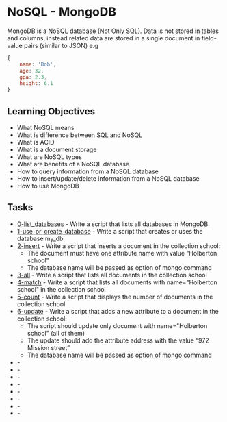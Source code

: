 # NoSQL - MongoDB

MongoDB is a NoSQL database (Not Only SQL). Data is not stored in tables and columns, instead related data are stored in a single document in field-value pairs (similar to JSON) e.g 

```JavaScript
{
    name: 'Bob',
    age: 32,
    gpa: 2.3,
    height: 6.1
}
```

## Learning Objectives

* What NoSQL means
* What is difference between SQL and NoSQL
* What is ACID
* What is a document storage
* What are NoSQL types
* What are benefits of a NoSQL database
* How to query information from a NoSQL database
* How to insert/update/delete information from a NoSQL database
* How to use MongoDB

## Tasks

* [0-list_databases](0-list_databases) - Write a script that lists all databases in MongoDB.
* [1-use_or_create_database](1-use_or_create_database) - Write a script that creates or uses the database my_db
* [2-insert](2-insert) - Write a script that inserts a document in the collection school:
  * The document must have one attribute name with value “Holberton school”
  * The database name will be passed as option of mongo command
* [3-all](3-all) - Write a script that lists all documents in the collection school
* [4-match](4-match) - Write a script that lists all documents with name="Holberton school" in the collection school
* [5-count](5-count) - Write a script that displays the number of documents in the collection school
* [6-update](6-update) - Write a script that adds a new attribute to a document in the collection school:
  * The script should update only document with name="Holberton school" (all of them)
  * The update should add the attribute address with the value “972 Mission street”
  * The database name will be passed as option of mongo command
* []() - 
* []() - 
* []() - 
* []() - 
* []() - 
* []() - 
* []() - 
* []() - 
